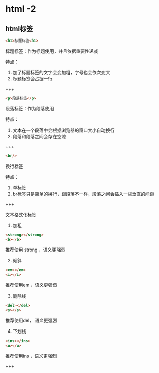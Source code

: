 # html -2

## html标签

```html
<h1>标题标签<h1>
```

标题标签：作为标题使用，并且依据重要性递减

特点： 

1. 加了标题标签的文字会变加粗，字号也会依次变大
2. 标题标签会占据一行

+++

```html
<p>段落标签</p>
```

段落标签：作为段落使用

特点：

1. 文本在一个段落中会根据浏览器的窗口大小自动换行
2. 段落和段落之间会存在空隙

+++

```html
<br/>
```

换行标签

特点：

1. 单标签
2. br标签只是简单的换行，跟段落不一样，段落之间会插入一些垂直的间距

+++

文本格式化标签

1. 加粗 

```html
<strong></strong>
<b></b>
```

推荐使用 strong ，语义更强烈

2. 倾斜

```html
<em></em>
<i></i>
```

推荐使用em ，语义更强烈

3. 删除线

```html
<del></del>
<s></s>
```

推荐使用del， 语义更强烈

4. 下划线

```html
<ins></ins>
<u></u>
```

推荐使用ins ，语义更强烈

+++



